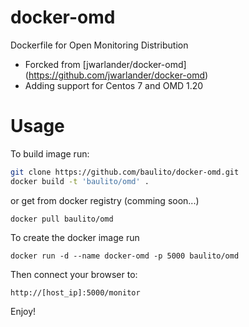 docker-omd
==========

Dockerfile for Open Monitoring Distribution

- Forcked from [jwarlander/docker-omd] (https://github.com/jwarlander/docker-omd)
- Adding support for Centos 7 and OMD 1.20

Usage
=====

To build image run:

```bash
git clone https://github.com/baulito/docker-omd.git
docker build -t 'baulito/omd' .
```
or get from docker registry (comming soon...)

`docker pull baulito/omd`

To create the docker image run

`docker run -d --name docker-omd -p 5000 baulito/omd`

Then connect your browser to:

`http://[host_ip]:5000/monitor`

Enjoy!
